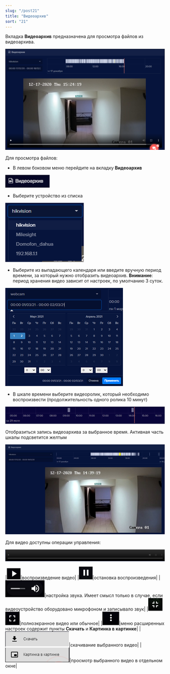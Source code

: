 ```yaml
---
slug: "/post21"
title: "Видеоархив"
sort: "21"
---
```


Вкладка **Видеоархив** предназначена для просмотра файлов из видеоархива. 

![](images/Screenshot_114.png)

Для  просмотра файлов:

- В левом боковом меню перейдите на вкладку **Видеоархив** 
  
![](images/Screenshot_161.png)

- Выберите устройство из списка

![](images/image27.png)

- Выберите из выпадающего календаря или введите вручную период времени, за который нужно отобразить видеоархив. **Внимание**: период хранения видео зависит от настроек, по умолчанию 3 суток.

![](images/Screenshot_115.png)

- В шкале времени выберите видеоролик,  который необходимо воспроизвести (продолжительность одного ролика 10 минут)

![](images/image183.png)

Отобразиться запись видеоархива за выбранное время. Активная часть шкалы подсветится желтым

![](images/image190.png)

Для видео доступны операции управления:

![](images/Screenshot_116.png)

|![](images/Screenshot_162.png)|воспроизведение видео|
|![](images/Screenshot_163.png)|остановка воспроизведения|
|![](images/Screenshot_164.png)|настройка звука. Имеет смысл только в случае, если видеоустройство оборудовано микрофоном и записывало звук|
|![](images/Screenshot_165.png) ![](images/image246.png)|полноэкранное видео или  обычное|
|![](images/Screenshot_166.png)|меню расширенных настроек содержит пункты **Скачать** и **Картинка в картинке**|
|![](images/Screenshot_167.png)|скачивание выбранного видео|
|![](images/Screenshot_168.png)|просмотр выбранного видео в отдельном окне|